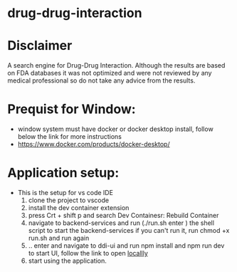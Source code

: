 # drug-drug-interaction
# Disclaimer
A search engine for Drug-Drug Interaction. Although the results are based on FDA databases it was not optimized and were not reviewed by any medical professional so do not take any advice from the results.

# Prequist for Window:
- window system must have docker or docker desktop install, follow below the link for more instructions
- https://www.docker.com/products/docker-desktop/

# Application setup:
- This is the setup for vs code IDE
  1. clone the project to vscode
  2. install the dev container extension
  3. press Crt + shift p and search Dev Containesr: Rebuild Container
  4. navigate to backend-services and run (./run.sh enter ) the shell script to start the backend-services if you can't run it, run chmod +x run.sh and run again
  5. .. enter and navigate to ddi-ui and run npm install and npm run dev to start UI, follow the link to open [locallly](http://localhost:5173/)
  6.  start using the application.
      
